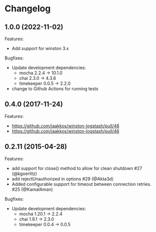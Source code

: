 # Changelog

## 1.0.0 (2022-11-02)

Features:

- Add support for winston 3.x

Bugfixes:

- Update development dependencies:
  - mocha 2.2.4 -> 10.1.0
  - chai 2.3.0 -> 4.3.6
  - timekeeper 0.0.5 -> 2.2.0
- change to Github Actions for running tests

## 0.4.0 (2017-11-24)

Features:

- <https://github.com/jaakkos/winston-logstash/pull/48>
- <https://github.com/jaakkos/winston-logstash/pull/46>

## 0.2.11 (2015-04-28)

Features:

- add support for close() method to allow for clean shutdown #27 (@kgoerlitz)
- add rejectUnauthorized in options #29 (@Akta3d)
- Added configurable support for timeout between connection retries. #25 (@KamalAman)

Bugfixes:

- Update development dependencies:
  - mocha 1.20.1 -> 2.2.4
  - chai 1.9.1 -> 2.3.0
  - timekeeper 0.0.4 -> 0.0.5
